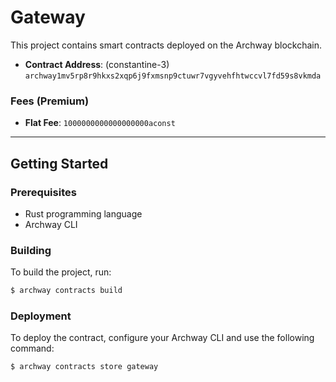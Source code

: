 # Gateway

This project contains smart contracts deployed on the Archway blockchain.

- **Contract Address**: (constantine-3) `archway1mv5rp8r9hkxs2xqp6j9fxmsnp9ctuwr7vgyvehfhtwccvl7fd59s8vkmda`

### Fees (Premium)

- **Flat Fee**: `1000000000000000000aconst`

---

## Getting Started

### Prerequisites

- Rust programming language
- Archway CLI

### Building

To build the project, run:

```sh
$ archway contracts build
```

### Deployment

To deploy the contract, configure your Archway CLI and use the following command:

```sh
$ archway contracts store gateway
```

